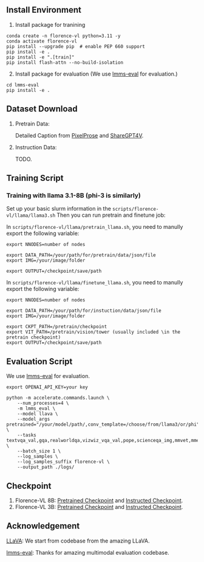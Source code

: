 ## Install Environment

1. Install package for tranining
```Shell
conda create -n florence-vl python=3.11 -y
conda activate florence-vl
pip install --upgrade pip  # enable PEP 660 support
pip install -e .
pip install -e ".[train]"
pip install flash-attn --no-build-isolation
```

2. Install package for evaluation (We use [lmms-eval](https://github.com/EvolvingLMMs-Lab/lmms-eval) for evaluation.)
```
cd lmms-eval
pip install -e .
```


## Dataset Download

1. Pretrain Data:

   Detailed Caption from [PixelProse](https://huggingface.co/datasets/tomg-group-umd/pixelprose) and [ShareGPT4V](https://huggingface.co/datasets/Lin-Chen/ShareGPT4V).

2. Instruction Data:

   TODO.

## Training Script
### Training with llama 3.1-8B (phi-3 is similarly)

Set up your basic slurm information in the  ```scripts/florence-vl/llama/llama3.sh```
Then you can run pretrain and finetune job:


In ```scripts/florence-vl/llama/pretrain_llama.sh```, you need to manully export the following variable:

```shell
export NNODES=number of nodes

export DATA_PATH=/your/path/for/pretrain/data/json/file
export IMG=/your/image/folder

export OUTPUT=/checkpoint/save/path
```




In ```scripts/florence-vl/llama/finetune_llama.sh```, you need to manully export the following variable:


```shell
export NNODES=number of nodes

export DATA_PATH=/your/path/for/instuction/data/json/file
export IMG=/your/image/folder

export CKPT_PATH=/pretrain/checkpoint
export VIT_PATH=/pretrain/vision/tower (usually included \in the pretrain checkpoint)
export OUTPUT=/checkpoint/save/path
```


## Evaluation Script

We use [lmms-eval](https://github.com/EvolvingLMMs-Lab/lmms-eval) for evaluation.

```shell
export OPENAI_API_KEY=your key
```

```shell
python -m accelerate.commands.launch \
    --num_processes=4 \
    -m lmms_eval \
    --model llava \
    --model_args pretrained="/your/model/path/,conv_template=/choose/from/llama3/or/phi" \
    --tasks  textvqa_val,gqa,realworldqa,vizwiz_vqa_val,pope,scienceqa_img,mmvet,mme,seedbench,hallusion_bench_image,llava_in_the_wild,mathvista_testmini,docvqa_val,ocrbench,chartqa,ai2d,mmmu_val,mmbench_en_dev,infovqa_val,mmbench_cn_dev,mmstar \
    --batch_size 1 \
    --log_samples \
    --log_samples_suffix florence-vl \
    --output_path ./logs/
```



## Checkpoint 

1. Florence-VL 8B: [Pretrained Checkpoint](https://huggingface.co/jiuhai/florence-llama-pretrain) and [Instructed Checkpoint](https://huggingface.co/jiuhai/florence-llama-llava-sft).
2. Florence-VL 3B: [Pretrained Checkpoint](https://huggingface.co/jiuhai/florence-phi-pretrain) and [Instructed Checkpoint](https://huggingface.co/jiuhai/florence-llama-ms).



## Acknowledgement

[LLaVA](https://github.com/haotian-liu/LLaVA): We start from codebase from the amazing LLaVA.

[lmms-eval](https://github.com/EvolvingLMMs-Lab/lmms-eval): Thanks for amazing multimodal evaluation codebase.





